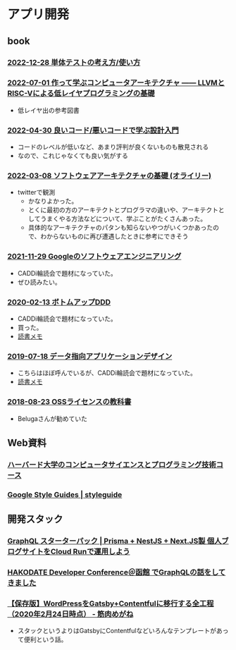 # アプリ開発

## book

### [2022-12-28 単体テストの考え方/使い方](https://www.amazon.co.jp/dp/4839981728)

### [2022-07-01 作って学ぶコンピュータアーキテクチャ —— LLVMとRISC-Vによる低レイヤプログラミングの基礎](https://www.amazon.co.jp/dp/4297129140)

- 低レイヤ出の参考図書

### [2022-04-30 良いコード/悪いコードで学ぶ設計入門](https://www.amazon.co.jp/dp/4297127830)

- コードのレベルが低いなど、あまり評判が良くないものも散見される
- なので、これじゃなくても良い気がする

### [2022-03-08 ソフトウェアアーキテクチャの基礎 (オライリー)](https://www.amazon.co.jp/dp/4873119820)

- twitterで観測
  - かなりよかった。
  - とくに最初の方のアーキテクトとプログラマの違いや、アーキテクトとしてうまくやる方法などについて、学ぶことがたくさんあった。
  - 具体的なアーキテクチャのパタンも知らないやつがいくつかあったので、わからないものに再び遭遇したときに参考にできそう

### [2021-11-29 Googleのソフトウェアエンジニアリング](https://www.oreilly.co.jp/books/9784873119656/)

- CADDi輪読会で題材になっていた。
- ぜひ読みたい。

### [2020-02-13 ボトムアップDDD](https://www.amazon.co.jp/dp/B082WXZVPC/)

- CADDi輪読会で題材になっていた。
- 買った。
- [読書メモ](./2020-02-13_bottom-up-ddd.md)

### [2019-07-18 データ指向アプリケーションデザイン](https://www.oreilly.co.jp/books/9784873118703/)

- こちらはほぼ呼んでいるが、CADDi輪読会で題材になっていた。
- [読書メモ](./2019-07-18_data-intensive-applications-design.md)

### [2018-08-23 OSSライセンスの教科書](https://www.amazon.co.jp/dp/4297100355)

- Belugaさんが勧めていた

## Web資料

### [ハーバード大学のコンピュータサイエンスとプログラミング技術コース](https://cs50.jp/)

### [Google Style Guides | styleguide](https://google.github.io/styleguide)

## 開発スタック

### [GraphQL スターターパック | Prisma + NestJS + Next.JS製 個人ブログサイトをCloud Runで運用しよう](https://zenn.dev/waddy/books/graphql-nestjs-nextjs-bootcamp)

### [HAKODATE Developer Conference＠函館 でGraphQLの話をしてきました](https://dev.classmethod.jp/articles/hakodate-developer-conference-graphql/)

### [【保存版】WordPressをGatsby+Contentfulに移行する全工程（2020年2月24日時点） - 筋肉めがね](https://kinnikumegane.com/posts/howtomigratefromwordpresstogatsby/)

- スタックというよりはGatsbyにContentfulなどいろんなテンプレートがあって便利という話。
